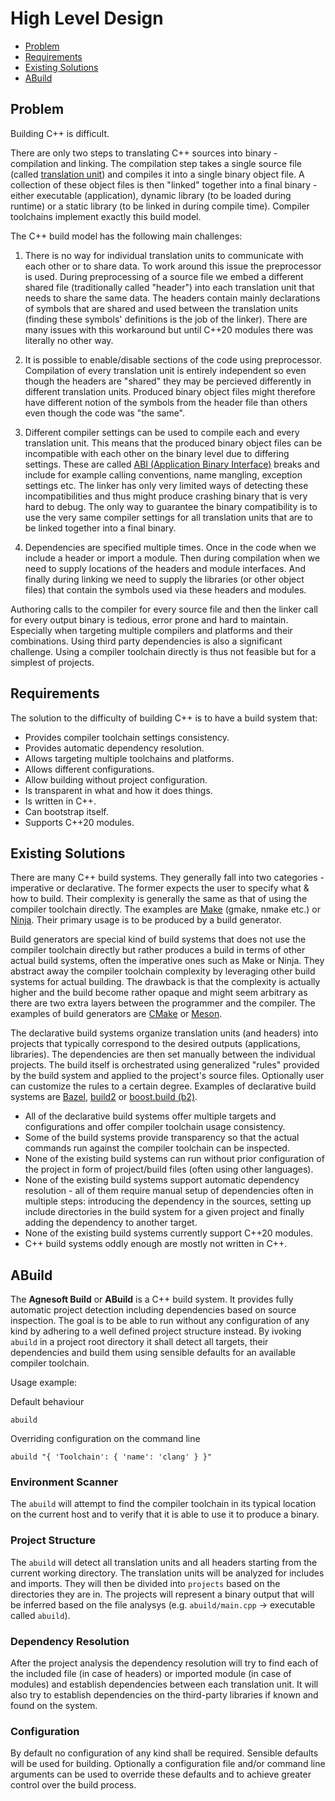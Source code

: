 # High Level Design

- [Problem](#problem)
- [Requirements](#requirements)
- [Existing Solutions](#excisting-solutions)
- [ABuild](#abuild)

## Problem

Building C++ is difficult.

There are only two steps to translating C++ sources into binary - compilation and linking. The compilation step takes a single source file (called [translation unit](https://en.wikipedia.org/wiki/Translation_unit_(programming))) and compiles it into a single binary object file. A collection of these object files is then "linked" together into a final binary - either executable (application), dynamic library (to be loaded during runtime) or a static library (to be linked in during compile time). Compiler toolchains implement exactly this build model.

The C++ build model has the following main challenges:

1. There is no way for individual translation units to communicate with each other or to share data. To work around this issue the preprocessor is used. During preprocessing of a source file we embed a different shared file (traditionally called "header") into each translation unit that needs to share the same data. The headers contain mainly declarations of symbols that are shared and used between the translation units (finding these symbols' definitions is the job of the linker). There are many issues with this workaround but until C++20 modules there was literally no other way.

2. It is possible to enable/disable sections of the code using preprocessor. Compilation of every translation unit is entirely independent so even though the headers are "shared" they may be percieved differently in different translation units. Produced binary object files might therefore have different notion of the symbols from the header file than others even though the code was "the same".

3. Different compiler settings can be used to compile each and every translation unit. This means that the produced binary object files can be incompatible with each other on the binary level due to differing settings. These are called [ABI (Application Binary Interface)](https://en.wikipedia.org/wiki/Application_binary_interface) breaks and include for example calling conventions, name mangling, exception settings etc. The linker has only very limited ways of detecting these incompatibilities and thus might produce crashing binary that is very hard to debug. The only way to guarantee the binary compatibility is to use the very same compiler settings for all translation units that are to be linked together into a final binary.

4. Dependencies are specified multiple times. Once in the code when we include a header or import a module. Then during compilation when we need to supply locations of the headers and module interfaces. And finally during linking we need to supply the libraries (or other object files) that contain the symbols used via these headers and modules.

Authoring calls to the compiler for every source file and then the linker call for every output binary is tedious, error prone and hard to maintain. Especially when targeting multiple compilers and platforms and their combinations. Using third party dependencies is also a significant challenge. Using a compiler toolchain directly is thus not feasible but for a simplest of projects.

## Requirements

The solution to the difficulty of building C++ is to have a build system that:

- Provides compiler toolchain settings consistency.
- Provides automatic dependency resolution.
- Allows targeting multiple toolchains and platforms.
- Allows different configurations.
- Allow building without project configuration.
- Is transparent in what and how it does things.
- Is written in C++.
- Can bootstrap itself.
- Supports C++20 modules.

## Existing Solutions

There are many C++ build systems. They generally fall into two categories - imperative or declarative. The former expects the user to specify what & how to build. Their complexity is generally the same as that of using the compiler toolchain directly. The examples are [Make](https://en.wikipedia.org/wiki/Make_(software)) (gmake, nmake etc.) or [Ninja](https://en.wikipedia.org/wiki/Ninja_(build_system)). Their primary usage is to be produced by a build generator.

Build generators are special kind of build systems that does not use the compiler toolchain directly but rather produces a build in terms of other actual build systems, often the imperative ones such as Make or Ninja. They abstract away the compiler toolchain complexity by leveraging other build systems for actual building. The drawback is that the complexity is actually higher and the build become rather opaque and might seem arbitrary as there are two extra layers between the programmer and the compiler. The examples of build generators are [CMake](https://en.wikipedia.org/wiki/CMake) or [Meson](https://en.wikipedia.org/wiki/Meson_(software)).

The declarative build systems organize translation units (and headers) into projects that typically correspond to the desired outputs (applications, libraries). The dependencies are then set manually between the individual projects. The build itself is orchestrated using generalized "rules" provided by the build system and applied to the project's source files. Optionally user can customize the rules to a certain degree. Examples of declarative build systems are [Bazel](https://en.wikipedia.org/wiki/Bazel_(software)), [build2](https://build2.org/) or [boost.build (b2)](https://boostorg.github.io/build/).

- All of the declarative build systems offer multiple targets and configurations and offer compiler toolchain usage consistency. 
- Some of the build systems provide transparency so that the actual commands run against the compiler toolchain can be inspected.
- None of the existing build systems can run without prior configuration of the project in form of project/build files (often using other languages).
- None of the existing build systems support automatic dependency resolution - all of them require manual setup of dependencies often in multiple steps: introducing the dependency in the sources, setting up include directories in the build system for a given project and finally adding the dependency to another target.
- None of the existing build systems currently support C++20 modules.
- C++ build systems oddly enough are mostly not written in C++.

## ABuild

The **Agnesoft Build** or **ABuild** is a C++ build system. It provides fully automatic project detection including dependencies based on source inspection. The goal is to be able to run without any configuration of any kind by adhering to a well defined project structure instead. By ivoking `abuild` in a project root directory it shall detect all targets, their dependencies and build them using sensible defaults for an available compiler toolchain.

Usage example:

Default behaviour
```
abuild
```

Overriding configuration on the command line
```
abuild "{ 'Toolchain': { 'name': 'clang' } }"
```

### Environment Scanner

The `abuild` will attempt to find the compiler toolchain in its typical location on the current host and to verify that it is able to use it to produce a binary.

### Project Structure

The `abuild` will detect all translation units and all headers starting from the current working directory. The translation units will be analyzed for includes and imports. They will then be divided into `projects` based on the directories they are in. The projects will represent a binary output that will be inferred based on the file analysys (e.g. `abuild/main.cpp` -> executable called `abuild`).

### Dependency Resolution

After the project analysis the dependency resolution will try to find each of the included file (in case of headers) or imported module (in case of modules) and establish dependencies between each translation unit. It will also try to establish dependencies on the third-party libraries if known and found on the system.

### Configuration

By default no configuration of any kind shall be required. Sensible defaults will be used for building. Optionally a configuration file and/or command line arguments can be used to override these defaults and to achieve greater control over the build process.
